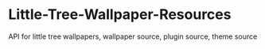 # Little-Tree-Wallpaper-Resources
API for little tree wallpapers, wallpaper source, plugin source, theme source
